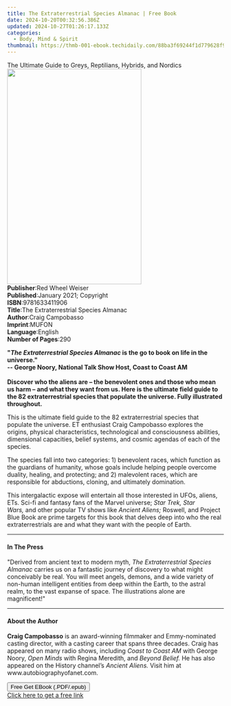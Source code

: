 ```yaml
---
title: The Extraterrestrial Species Almanac | Free Book
date: 2024-10-20T00:32:56.386Z
updated: 2024-10-27T01:26:17.133Z
categories:
  - Body, Mind & Spirit
thumbnail: https://thmb-001-ebook.techidaily.com/88ba3f69244f1d779628f9d4c4003a8ed727515f8e50998c0c658f3525e449e9.jpg
---
```

<main id="book-container">
  <div class="flex flex-col">
    <div class="book-brief flex-1 py-6 px-4 sm:p-6 md:py-10 md:px-8">
      <!-- brief-->
      <div class="book-brief-main">
        The Ultimate Guide to Greys, Reptilians, Hybrids, and Nordics
      </div>
    </div>
    <div
      class="book-meta-info flex-1 grid gap-4 col-start-1 col-end-3 row-start-1 sm:mb-6 sm:grid-cols-4 lg:gap-6 lg:col-start-2 lg:row-end-6 lg:row-span-6 lg:mb-0"
    >
      <div
        class="book-meta-info-left place-content-center mt-4 p-4 text-sm leading-6 col-start-2 col-span-2 dark:text-slate-400"
      >
        <img
          class="w-full h-500 object-cover rounded-lg sm:h-255 sm:col-span-2 lg:col-span-full"
          src="https://img-001-ebook.techidaily.com/856ef2d981a538d933ac9568357daa7c45b4f7209fa823fb5f9ed529ae0424f3.jpg"
          alt=""
          width="312"
          height="500"
        />
      </div>
      <div
        class="book-meta-info-right mt-2 col-start-1 row-start-2 col-span-3 self-center"
      >
        <!-- meta data  -->
        <div class="flex flex-col px-4 md:px-8">
          <div class="flex-1">
            <strong>Publisher</strong>:<span class="px-2"
              >Red Wheel Weiser</span
            >
          </div>
          <div class="flex-1">
            <strong>Published</strong>:<span class="px-2"
              >January 2021; Copyright</span
            >
          </div>
          <div class="flex-1">
            <strong>ISBN</strong>:<span class="px-2">9781633411906</span>
          </div>
          <div class="flex-1">
            <strong>Title</strong>:<span class="px-2"
              >The Extraterrestrial Species Almanac</span
            >
          </div>
          <div class="flex-1">
            <strong>Author</strong>:<span class="px-2">Craig Campobasso</span>
          </div>
          <div class="flex-1">
            <strong>Imprint</strong>:<span class="px-2">MUFON</span>
          </div>
          <div class="flex-1">
            <strong>Language</strong>:<span class="px-2">English</span>
          </div>
          <div class="flex-1">
            <strong>Number of Pages</strong>:<span class="px-2">290</span>
          </div>
        </div>
      </div>
    </div>
    <div class="book-description flex-1 py-6 px-4 sm:p-6 md:py-10 md:px-8">
      <div class="book-description-main">
        <div accordion-content="" id="description">
          <p>
            <b
              >"<i>The Extraterrestrial Species Almanac</i> is the go to book on
              life in the universe."<br />-- George Noory, National Talk Show
              Host, Coast to Coast AM<br /><br />Discover who the aliens are –
              the benevolent ones and those who mean us harm – and what they
              want from us. Here is the ultimate field guide to the 82
              extraterrestrial species that populate the universe. Fully
              illustrated throughout.</b
            >
          </p>
          <p>
            This is the ultimate field guide to the 82 extraterrestrial species
            that populate the universe. ET enthusiast Craig Campobasso explores
            the origins, physical characteristics, technological and
            consciousness abilities, dimensional capacities, belief systems, and
            cosmic agendas of each of the species.
          </p>
          <p>
            The species fall into two categories: 1) benevolent races, which
            function as the guardians of humanity, whose goals include helping
            people overcome duality, healing, and protecting; and 2) malevolent
            races, which are responsible for abductions, cloning, and ultimately
            domination.
          </p>
          <p>
            This intergalactic expose will entertain all those interested in
            UFOs, aliens, ETs. Sci-fi and fantasy fans of the Marvel
            universe;&nbsp;<i>Star Trek, Star Wars,</i>&nbsp;and other popular
            TV shows like&nbsp;<i>Ancient Aliens;</i>&nbsp;Roswell, and Project
            Blue Book are prime targets for this book that delves deep into who
            the real extraterrestrials are and what they want with the people of
            Earth.
          </p>
        </div>
        <div class="accordion-fader"></div>
      </div>
    </div>
    <div class="book-excerpts flex-1 py-6 px-4 sm:p-6 md:py-10 md:px-8">
      <!-- excerpts-->
      <div class="book-excerpts-main">
        <hr />
        <h4 class="placeholder placeholder-heading">
          <span>In The Press</span>
        </h4>
        <p>
          "Derived from ancient text to modern myth,&nbsp;<i
            >The Extraterrestrial Species Almanac&nbsp;</i
          >carries us on a fantastic journey of discovery to what might
          conceivably be real. You will meet angels, demons, and a wide variety
          of non-human intelligent entities from deep within the Earth, to the
          astral realm, to the vast expanse of space. The illustrations alone
          are magnificent!"
        </p>
      </div>
    </div>
    <div class="book-about-author flex-1 py-6 px-4 sm:p-6 md:py-10 md:px-8">
      <!-- about author-->
      <div class="book-main-author-main">
        <hr />
        <h4 class="placeholder placeholder-heading">
          <span>About the Author</span>
        </h4>
        <p>
          <b>Craig Campobasso</b> is an award-winning filmmaker and
          Emmy-nominated casting director, with a casting career that spans
          three decades. Craig has appeared on many radio shows, including
          <i>Coast to Coast AM</i> with George Noory, <i>Open Minds</i> with
          Regina Meredith, and <i>Beyond Belief.</i> He has also appeared on the
          History channel’s <i>Ancient Aliens.</i> Visit him at
          <span>www.autobiographyofanet.com.</span>
        </p>
      </div>
    </div>
    <div class="book-free-get flex-1 py-6 px-4 sm:p-6 md:py-10 md:px-8">
      <button
        id="btn-free-get"
        class="bg-blue-500 hover:bg-blue-700 text-white font-bold py-2 px-4 rounded"
      >
        Free Get EBook (.PDF/.epub)
      </button>
      <div id="countdown-display" class="px-2 text-lg mt-2"></div>
      <a
        id="free-link"
        class="hidden bg-blue-500 hover:bg-blue-700 text-white font-bold py-2 px-4 rounded"
        href="https://www.ebooks.com/en-us/book/209974013/the-extraterrestrial-species-almanac/craig-campobasso/"
        target="_blank"
        >Click here to get a free link</a
      >
    </div>
    <script>
      let countdownTime = 0;
      let countdownInterval = null;
      document
        .getElementById('btn-free-get')
        .addEventListener('click', startCountdown);
      function startCountdown() {
        countdownTime = new Date().getTime() + 60000 * 3;
        countdownInterval = setInterval(updateCountdown, 1000);
        document.getElementById('btn-free-get').disabled = true;
        document
          .getElementById('btn-free-get')
          .classList.add('bg-gray-500', 'cursor-not-allowed');
      }
      function updateCountdown() {
        let currentTime = new Date().getTime();
        let timeLeft = countdownTime - currentTime;
        let secondsLeft = Math.floor(timeLeft / 1000);
        document.getElementById('countdown-display').innerHTML =
          `Remaining time: ${secondsLeft} seconds.`;
        if (secondsLeft <= 0) {
          clearInterval(countdownInterval);
          document.getElementById('btn-free-get').classList.add('hidden');
          document.getElementById('free-link').classList.remove('hidden');
          document.getElementById('countdown-display').innerHTML = '';
        }
      }
    </script>
  </div>
</main>

<ins class="adsbygoogle"
      style="display:block"
      data-ad-client="ca-pub-7571918770474297"
      data-ad-slot="8358498916"
      data-ad-format="auto"
      data-full-width-responsive="true"></ins>
    